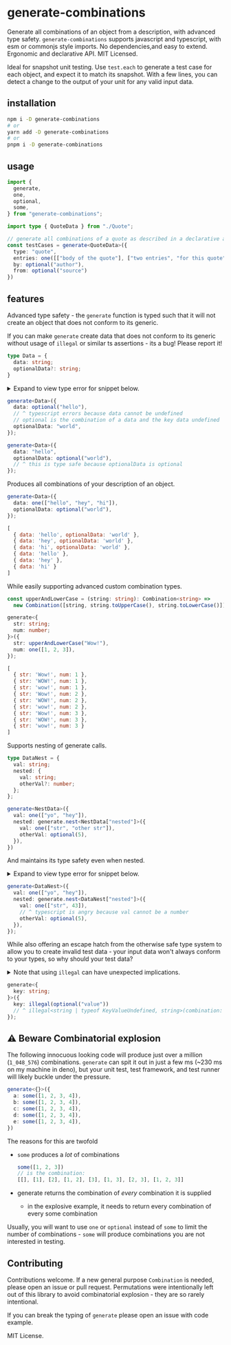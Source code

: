 # generate-combinations

Generate all combinations of an object from a description, with advanced type safety. `generate-combinations` supports javascript and typescript, with esm or commonjs style imports. No dependencies,and easy to extend. Ergonomic and declarative API. MIT Licensed.

Ideal for snapshot unit testing. Use `test.each` to generate a test case for each object, and expect it to match its snapshot. With a few lines, you can detect a change to the output of your unit for any valid input data.

## installation

```bash
npm i -D generate-combinations
# or
yarn add -D generate-combinations
# or
pnpm i -D generate-combinations
```

## usage

```typescript
import {
  generate,
  one,
  optional,
  some,
} from "generate-combinations";

import type { QuoteData } from "./Quote";

// generate all combinations of a quote as described in a declarative api!
const testCases = generate<QuoteData>({
  type: "quote",
  entries: one([["body of the quote"], ["two entries", "for this quote"]]),
  by: optional("author"),
  from: optional("source")
})
```

## features

Advanced type safety - the `generate` function is typed such that it will not create an object that does not conform to its generic.

If you can make `generate` create data that does not conform to its generic without usage of `illegal` or similar ts assertions - its a bug! Please report it!

```typescript
type Data = {
  data: string;
  optionalData?: string;
}
```

<details><summary>
  Expand to view type error for snippet below.
  </summary><p>

> ``` typescript
> (property) data: string | Combination<string>
>   Type 'Combination<string | typeof KeyValueUndefined>' is not assignable to type 'string | Combination<string>'.
>     Type 'Combination<string | typeof KeyValueUndefined>' is not assignable to type 'Combination<string>'.
>       Type 'string | typeof KeyValueUndefined' is not assignable to type 'string'.
>         Type 'typeof KeyValueUndefined' is not assignable to type 'string'.ts(2322)
> README.md: The expected type comes from property 'data' which is declared here on type 'GenerationTemplate<Data>'
> ```

</p></details>

```typescript
generate<Data>({
  data: optional("hello"),
  // ^ typescript errors because data cannot be undefined
  // optional is the combination of a data and the key data undefined
  optionalData: "world",
});
```

```typescript
generate<Data>({
  data: "hello",
  optionalData: optional("world"),
  // ^ this is type safe because optionalData is optional
});
```

Produces all combinations of your description of an object.

```typescript
generate<Data>({
  data: one(["hello", "hey", "hi"]),
  optionalData: optional("world"),
});
```

```js
[
  { data: 'hello', optionalData: 'world' },
  { data: 'hey', optionalData: 'world' },
  { data: 'hi', optionalData: 'world' },
  { data: 'hello' },
  { data: 'hey' },
  { data: 'hi' }
]
```

While easily supporting advanced custom combination types.

```typescript
const upperAndLowerCase = (string: string): Combination<string> =>
  new Combination([string, string.toUpperCase(), string.toLowerCase()]);

generate<{
  str: string;
  num: number;
}>({
  str: upperAndLowerCase("Wow!"),
  num: one([1, 2, 3]),
});
```

```js
[
  { str: 'Wow!', num: 1 },
  { str: 'WOW!', num: 1 },
  { str: 'wow!', num: 1 },
  { str: 'Wow!', num: 2 },
  { str: 'WOW!', num: 2 },
  { str: 'wow!', num: 2 },
  { str: 'Wow!', num: 3 },
  { str: 'WOW!', num: 3 },
  { str: 'wow!', num: 3 }
]
```

Supports nesting of generate calls.

```typescript
type DataNest = {
  val: string;
  nested: {
    val: string;
    otherVal?: number;
  };
};
```

```typescript
generate<NestData>({
  val: one(["yo", "hey"]),
  nested: generate.nest<NestData["nested"]>({
    val: one(["str", "other str"]),
    otherVal: optional(5),
  }),
})
```

And maintains its type safety even when nested.

<details><summary>
  Expand to view type error for snippet below.
  </summary><p>

> ```typescript
> (property) val: string | Combination<string>
> Type 'Combination<string | number>' is not assignable to type 'string | Combination<string>'.
>   Type 'Combination<string | number>' is not assignable to type 'Combination<string>'.
>     Type 'string | number' is not assignable to type 'string'.
>       Type 'number' is not assignable to type 'string'.ts(2322)
> README.md: The expected type comes from property 'val' which is declared here on type 'GenerationTemplate<{ val: string; otherVal?: number | undefined; }>'
> ```

</p></details>

```typescript
generate<DataNest>({
  val: one(["yo", "hey"]),
  nested: generate.nest<DataNest["nested"]>({
    val: one(["str", 43]),
    // ^ typescript is angry because val cannot be a number
    otherVal: optional(5),
  }),
});
```

While also offering an escape hatch from the otherwise safe type system to allow you to create invalid test data - your input data won't always conform to your types, so why should your test data?

<details><summary>
Note that using <code>illegal</code> can have unexpected implications.
  </summary><p>

> ```typescript
> const illegal = <T, R>(combination: Combination<T>): Combination<R> =>
>   combination as unknown as Combination<R>;
> ```
> 
> This means `'R' could be instantiated with an arbitrary type which could be unrelated to 'T'.` per `ts(2352)`
> 
> ```typescript
> generate<{
>   key: string[];
> }>({
>   key: illegal(one([1, 2, 3])),
>   // ^ illegal<number, string[]>(combination: Combination<number>): Combination<string[]>
>   // typescript will not be alarmed about this
> });
> ```
> 
> In this example, key will be instantiated with one of `[1, 2, 3]` even though `key: string[]`.
> This will almost certainly throw a a runtime error.
> By using `illegal`, you are telling TS not to worry about the type of this key.

</p></details>


```typescript
generate<{
  key: string;
}>({
  key: illegal(optional("value"))
  // ^ illegal<string | typeof KeyValueUndefined, string>(combination: Combination<string | typeof KeyValueUndefined>): Combination<string>
});
```

## ⚠️ **Beware Combinatorial explosion**

The following innocuous looking code will produce just over a million (`1_048_576`) combinations. `generate` can spit it out in just a few ms (~230 ms on my machine in deno), but your unit test, test framework, and test runner will likely buckle under the pressure.

```typescript
generate<{}>({
  a: some([1, 2, 3, 4]),
  b: some([1, 2, 3, 4]),
  c: some([1, 2, 3, 4]),
  d: some([1, 2, 3, 4]),
  e: some([1, 2, 3, 4]),
})
```

The reasons for this are twofold

- `some` produces a *lot* of combinations

  ```typescript
  some([1, 2, 3])
  // is the combination:
  [[], [1], [2], [1, 2], [3], [1, 3], [2, 3], [1, 2, 3]]
  ```
  
- generate returns the combination of *every* combination it is supplied
  - in the explosive example, it needs to return every combination of every some combination

Usually, you will want to use `one` or `optional` instead of `some` to limit the number of combinations - `some` will produce combinations you are not interested in testing.

## Contributing

Contributions welcome. If a new general purpose `Combination` is needed, please open an issue or pull request. Permutations were intentionally left out of this library to avoid combinatorial explosion - they are so rarely intentional.

If you can break the typing of `generate` please open an issue with code example.

MIT License.
